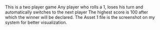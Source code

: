 This is a two player game
Any player who rolls a 1, loses his turn and automatically switches to the next player
The highest score is 100 after which the winner will be declared.
The Asset 1 file is the screenshot on my system for better visualization.